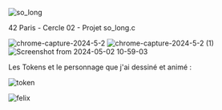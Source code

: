 ![so_long](https://github.com/TheChatou/02-so_long/assets/144605451/73fdc98c-4b09-44cc-8aff-44ff3e6ad208)

42 Paris - Cercle 02 - Projet so_long.c

![chrome-capture-2024-5-2](https://github.com/TheChatou/02-so_long/assets/144605451/02ed689b-7145-40ce-a62a-ce00792e6628)
![chrome-capture-2024-5-2 (1)](https://github.com/TheChatou/02-so_long/assets/144605451/ed272a04-e32b-4ace-8aec-e1900544796e)
![Screenshot from 2024-05-02 10-59-03](https://github.com/TheChatou/02-so_long/assets/144605451/292d93a3-d74c-4174-bd1b-9badcb6eaf16)

Les Tokens et le personnage que j'ai dessiné et animé :

![token](https://github.com/TheChatou/02-so_long/assets/144605451/e4f92170-b3f9-4ddf-9b54-85b68de9d29f)

![felix](https://github.com/TheChatou/02-so_long/assets/144605451/bae09c82-2932-48d3-9447-75e0b2f8bf44)
